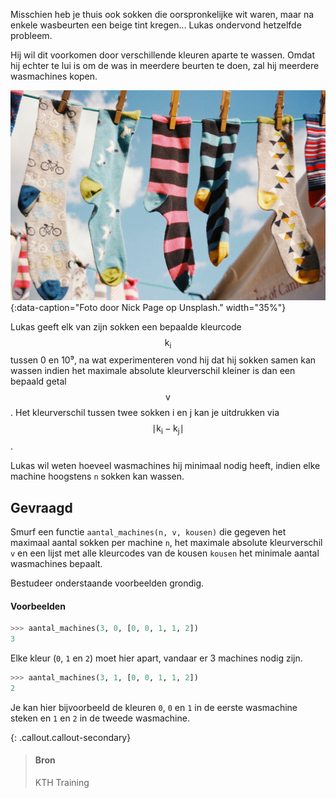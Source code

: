 Misschien heb je thuis ook sokken die oorspronkelijke wit waren, maar na enkele wasbeurten een beige tint kregen... Lukas ondervond hetzelfde probleem.

Hij wil dit voorkomen door verschillende kleuren aparte te wassen. Omdat hij echter te lui is om de was in meerdere beurten te doen, zal hij meerdere wasmachines kopen.

![Foto door Nick Page op Unsplash.](media/nick-page.jpg "Foto door Nick Page op Unsplash."){:data-caption="Foto door Nick Page op Unsplash." width="35%"}

Lukas geeft elk van zijn sokken een bepaalde kleurcode $$\mathsf{k_i}$$ tussen 0 en 10⁹, na wat experimenteren vond hij dat hij sokken samen kan wassen indien het maximale absolute kleurverschil kleiner is dan een bepaald getal $$\mathsf{v}$$. Het kleurverschil tussen twee sokken i en j kan je uitdrukken via 
$$\mathsf{\mid k_i - k_j\mid}$$.

Lukas wil weten hoeveel wasmachines hij minimaal nodig heeft, indien elke machine hoogstens `n` sokken kan wassen.

## Gevraagd
Smurf een functie `aantal_machines(n, v, kousen)` die gegeven het maximaal aantal sokken per machine `n`, het maximale absolute kleurverschil `v` en een lijst met alle kleurcodes van de kousen `kousen` het minimale aantal wasmachines bepaalt.

Bestudeer onderstaande voorbeelden grondig.

#### Voorbeelden

```python
>>> aantal_machines(3, 0, [0, 0, 1, 1, 2])
3
```

Elke kleur (`0`, `1` en `2`) moet hier apart, vandaar er 3 machines nodig zijn.


```python
>>> aantal_machines(3, 1, [0, 0, 1, 1, 2])
2
```

Je kan hier bijvoorbeeld de kleuren `0`, `0` en `1` in de eerste wasmachine steken en `1` en `2` in de tweede wasmachine.

{: .callout.callout-secondary}
>#### Bron
> KTH Training
